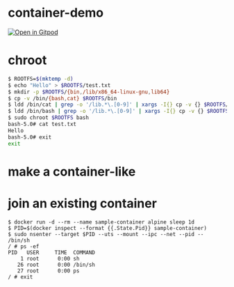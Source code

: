# container-demo

[![Open in Gitpod](https://gitpod.io/button/open-in-gitpod.svg)](https://gitpod.io/#https://github.com/utam0k/container-demo)

# chroot

```sh
$ ROOTFS=$(mktemp -d)
$ echo "Hello" > $ROOTFS/test.txt
$ mkdir -p $ROOTFS/{bin,/lib/x86_64-linux-gnu,lib64}
$ cp -v /bin/{bash,cat} $ROOTFS/bin
$ ldd /bin/cat | grep -o '/lib.*\.[0-9]' | xargs -I{} cp -v {} $ROOTFS/{} 
$ ldd /bin/bash | grep -o '/lib.*\.[0-9]' | xargs -I{} cp -v {} $ROOTFS/{} 
$ sudo chroot $ROOTFS bash
bash-5.0# cat test.txt
Hello
bash-5.0# exit
exit
```

# make a container-like

# join an existing container

```
$ docker run -d --rm --name sample-container alpine sleep 1d
$ PID=$(docker inspect --format {{.State.Pid}} sample-container)
$ sudo nsenter --target $PID --uts --mount --ipc --net --pid -- /bin/sh
/ # ps -ef
PID   USER     TIME  COMMAND
    1 root      0:00 sh
   26 root      0:00 /bin/sh
   27 root      0:00 ps
/ # exit
```